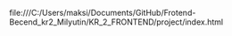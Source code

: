 file:///C:/Users/maksi/Documents/GitHub/Frotend-Becend_kr2_Milyutin/KR_2_FRONTEND/project/index.html
